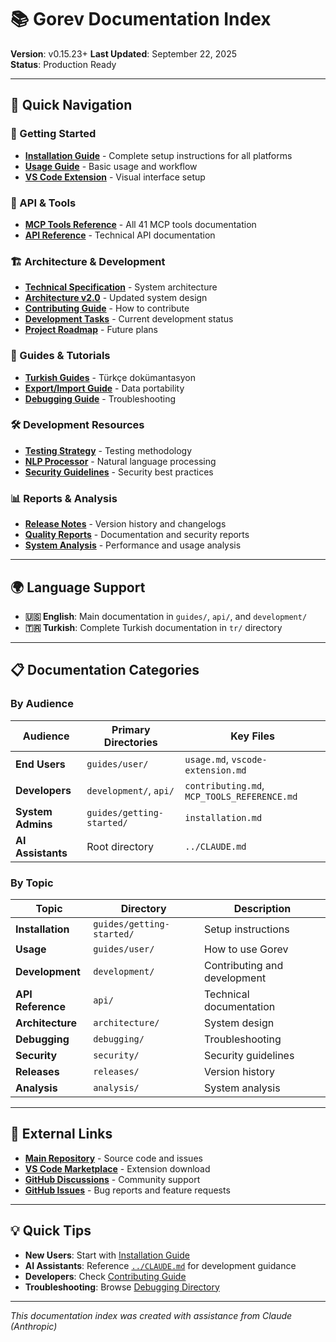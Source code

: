 # 📚 Gorev Documentation Index

**Version**: v0.15.23+
**Last Updated**: September 22, 2025  
**Status**: Production Ready  

---

## 🎯 Quick Navigation

### 🚀 Getting Started
- **[Installation Guide](guides/getting-started/installation.md)** - Complete setup instructions for all platforms
- **[Usage Guide](guides/user/usage.md)** - Basic usage and workflow
- **[VS Code Extension](guides/user/vscode-extension.md)** - Visual interface setup

### 📖 API & Tools
- **[MCP Tools Reference](api/MCP_TOOLS_REFERENCE.md)** - All 41 MCP tools documentation
- **[API Reference](api/reference.md)** - Technical API documentation

### 🏗️ Architecture & Development
- **[Technical Specification](architecture/technical-specification-v2.md)** - System architecture
- **[Architecture v2.0](architecture/architecture-v2.md)** - Updated system design
- **[Contributing Guide](development/contributing.md)** - How to contribute
- **[Development Tasks](development/TASKS.md)** - Current development status
- **[Project Roadmap](development/ROADMAP.md)** - Future plans

### 🔧 Guides & Tutorials
- **[Turkish Guides](tr/)** - Türkçe dokümantasyon
- **[Export/Import Guide](guides/user/vscode-data-export-import.md)** - Data portability
- **[Debugging Guide](debugging/)** - Troubleshooting

### 🛠️ Development Resources
- **[Testing Strategy](development/testing-strategy.md)** - Testing methodology
- **[NLP Processor](development/nlp-processor.md)** - Natural language processing
- **[Security Guidelines](security/thread-safety.md)** - Security best practices

### 📊 Reports & Analysis
- **[Release Notes](releases/)** - Version history and changelogs
- **[Quality Reports](reports/)** - Documentation and security reports
- **[System Analysis](analysis/)** - Performance and usage analysis

---

## 🌍 Language Support

- **🇺🇸 English**: Main documentation in `guides/`, `api/`, and `development/`
- **🇹🇷 Turkish**: Complete Turkish documentation in `tr/` directory

---

## 📋 Documentation Categories

### By Audience
| Audience | Primary Directories | Key Files |
|----------|-------------------|-----------|
| **End Users** | `guides/user/` | `usage.md`, `vscode-extension.md` |
| **Developers** | `development/`, `api/` | `contributing.md`, `MCP_TOOLS_REFERENCE.md` |
| **System Admins** | `guides/getting-started/` | `installation.md` |
| **AI Assistants** | Root directory | `../CLAUDE.md` |

### By Topic
| Topic | Directory | Description |
|-------|-----------|-------------|
| **Installation** | `guides/getting-started/` | Setup instructions |
| **Usage** | `guides/user/` | How to use Gorev |
| **Development** | `development/` | Contributing and development |
| **API Reference** | `api/` | Technical documentation |
| **Architecture** | `architecture/` | System design |
| **Debugging** | `debugging/` | Troubleshooting |
| **Security** | `security/` | Security guidelines |
| **Releases** | `releases/` | Version history |
| **Analysis** | `analysis/` | System analysis |

---

## 🔗 External Links

- **[Main Repository](https://github.com/msenol/gorev)** - Source code and issues
- **[VS Code Marketplace](https://marketplace.visualstudio.com/items?itemName=mehmetsenol.gorev-vscode)** - Extension download
- **[GitHub Discussions](https://github.com/msenol/gorev/discussions)** - Community support
- **[GitHub Issues](https://github.com/msenol/gorev/issues)** - Bug reports and feature requests

---

## 💡 Quick Tips

- **New Users**: Start with [Installation Guide](guides/getting-started/installation.md)
- **AI Assistants**: Reference [`../CLAUDE.md`](../CLAUDE.md) for development guidance
- **Developers**: Check [Contributing Guide](development/contributing.md)
- **Troubleshooting**: Browse [Debugging Directory](debugging/)

---

*This documentation index was created with assistance from Claude (Anthropic)*